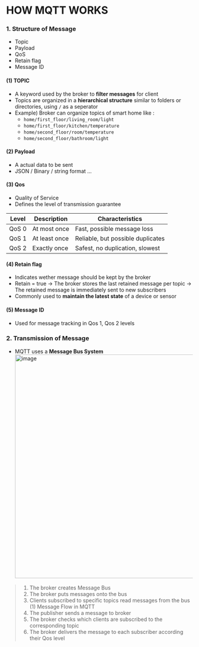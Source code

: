 # HOW MQTT WORKS
### 1. Structure of Message
- Topic
- Payload
- QoS
- Retain flag
- Message ID
#### (1) TOPIC
- A keyword used by the broker to **filter messages** for client
- Topics are organized in a **hierarchical structure** similar to folders or directories, using `/` as a seperator
- Example) Broker can organize topics of smart home like :<br>
  - `home/first_floor/living_room/light`<br>
  - `home/first_floor/kitchen/temperature`<br>
  - `home/second_floor/room/temperature`<br>
  - `home/second_floor/bathroom/light`<br>
#### (2) Payload
- A actual data to be sent
- JSON / Binary / string format ...
#### (3) Qos
- Quality of Service
- Defines the level of transmission guarantee
  
| Level | Description | Characteristics |
| - | - | - |
| QoS 0 | At most once | Fast, possible message loss |
| QoS 1 | At least once | Reliable, but possible duplicates |
| QoS 2 | Exactly once | Safest, no duplication, slowest |

#### (4) Retain flag
- Indicates wether message should be kept by the broker
- Retain = true
  -> The broker stores the last retained message per topic
  -> The retained message is immediately sent to new subscribers
- Commonly used to **maintain the latest state** of a device or sensor
#### (5) Message ID
- Used for message tracking in Qos 1, Qos 2 levels
### 2. Transmission of Message
- MQTT uses a **Message Bus System**
<img width="912" height="603" alt="image" src="https://github.com/user-attachments/assets/0c7119e2-5012-48c6-b634-267285333869" /><br>
> 1. The broker creates Message Bus
> 2. The broker puts messages onto the bus
> 3. Clients subscribed to specific topics read messages from the bus
(1) Message Flow in MQTT
> 1. The publisher sends a message to broker
> 2. The broker checks which clients are subscribed to the corresponding topic
> 3. The broker delivers the message to each subscriber according their Qos level
